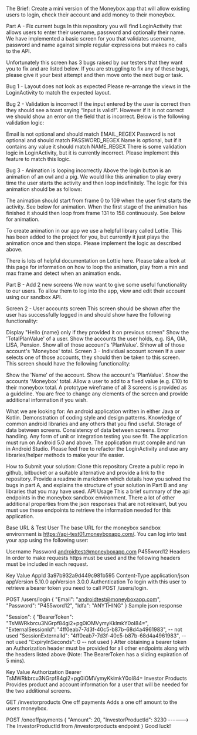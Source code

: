 The Brief:
Create a mini version of the Moneybox app that will allow existing users to login, check their account and add money to their moneybox.

Part A - Fix current bugs
In this repository you will find LoginActivity that allows users to enter their username, password and optionally their name. We have implemented a basic screen for you that validates username, password and name against simple regular expressions but makes no calls to the API.

Unfortunately this screen has 3 bugs raised by our testers that they want you to fix and are listed below. If you are struggling to fix any of these bugs, please give it your best attempt and then move onto the next bug or task.

Bug 1 - Layout does not look as expected
Please re-arrange the views in the LoginActivity to match the expected layout.



Bug 2 - Validation is incorrect
If the input entered by the user is correct then they should see a toast saying “Input is valid!”. However if it is not correct we should show an error on the field that is incorrect. Below is the following validation logic:

Email is not optional and should match EMAIL_REGEX
Password is not optional and should match PASSWORD_REGEX
Name is optional, but if it contains any value it should match NAME_REGEX
There is some validation logic in LoginActivity, but it is currently incorrect. Please implement this feature to match this logic.

Bug 3 - Animation is looping incorrectly
Above the login button is an animation of an owl and a pig. We would like this animation to play every time the user starts the activity and then loop indefinitely. The logic for this animation should be as follows:

The animation should start from frame 0 to 109 when the user first starts the activity. See below for animation. 
When the first stage of the animation has finished it should then loop from frame 131 to 158 continuously. See below for animation.

To create animation in our app we use a helpful library called Lottie. This has been added to the project for you, but currently it just plays the animation once and then stops. Please implement the logic as described above.

There is lots of helpful documentation on Lottie here. Please take a look at this page for information on how to loop the animation, play from a min and max frame and detect when an animation ends.

Part B - Add 2 new screens
We now want to give some useful functionality to our users. To allow them to log into the app, view and edit their account using our sandbox API.

Screen 2 - User accounts screen
This screen should be shown after the user has successfully logged in and should show have the following functionality:

Display "Hello {name} only if they provided it on previous screen"
Show the 'TotalPlanValue' of a user.
Show the accounts the user holds, e.g. ISA, GIA, LISA, Pension.
Show all of those account's 'PlanValue'.
Shhow all of those account's 'Moneybox' total.
Screen 3 - Individual account screen
If a user selects one of those accounts, they should then be taken to this screen. This screen should have the following functionality:

Show the 'Name' of the account.
Show the account's 'PlanValue'.
Show the accounts 'Moneybox' total.
Allow a user to add to a fixed value (e.g. £10) to their moneybox total.
A prototype wireframe of all 3 screens is provided as a guideline. You are free to change any elements of the screen and provide additional information if you wish.



What we are looking for:
An android application written in either Java or Kotlin.
Demonstration of coding style and design patterns.
Knowledge of common android libraries and any others that you find useful.
Storage of data between screens.
Consistency of data between screens.
Error handling.
Any form of unit or integration testing you see fit.
The application must run on Android 5.0 and above.
The application must compile and run in Android Studio.
Please feel free to refactor the LoginActivity and use any libraries/helper methods to make your life easier.

How to Submit your solution:
Clone this repository
Create a public repo in github, bitbucket or a suitable alternative and provide a link to the repository.
Provide a readme in markdown which details how you solved the bugs in part A, and explains the structure of your solution in Part B and any libraries that you may have used.
API Usage
This a brief summary of the api endpoints in the moneybox sandbox environment. There a lot of other additional properties from the json responses that are not relevant, but you must use these endpoints to retrieve the information needed for this application.

Base URL & Test User
The base URL for the moneybox sandbox environment is https://api-test01.moneyboxapp.com/. You can log into test your app using the following user:

Username	Password
androidtest@moneyboxapp.com	P455word12
Headers
In order to make requests https must be used and the following headers must be included in each request.

Key	Value
AppId	3a97b932a9d449c981b595
Content-Type	application/json
appVersion	5.10.0
apiVersion	3.0.0
Authentication
To login with this user to retrieve a bearer token you need to call POST /users/login.

POST /users/login
{
  "Email": "androidtest@moneyboxapp.com",
  "Password": "P455word12",
  "Idfa": "ANYTHING"
}
Sample json response

"Session": {
        "BearerToken": "TsMWRkbrcu3NGrpf84gi2+pg0iOMVymyKklmkY0oI84=",
        "ExternalSessionId": "4ff0eab7-7d3f-40c5-b87b-68d4a4961983", -- not used
        "SessionExternalId": "4ff0eab7-7d3f-40c5-b87b-68d4a4961983", -- not used
        "ExpiryInSeconds": 0 -- not used
    }
After obtaining a bearer token an Authorization header must be provided for all other endpoints along with the headers listed above (Note: The BearerToken has a sliding expiration of 5 mins).

Key	Value
Authorization	Bearer TsMWRkbrcu3NGrpf84gi2+pg0iOMVymyKklmkY0oI84=
Investor Products
Provides product and account information for a user that will be needed for the two additional screens.

GET /investorproducts
One off payments
Adds a one off amount to the users moneybox.

POST /oneoffpayments
{
  "Amount": 20,
  "InvestorProductId": 3230 ------> The InvestorProductId from /investorproducts endpoint
}
Good luck!
